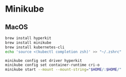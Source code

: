 # Minikube

## MacOS

```bash
brew install hyperkit
brew install minikube
brew install kubernetes-cli
echo 'source <(kubectl completion zsh)' >> "~/.zshrc"
```

```bash
minikube config set driver hyperkit
minikube config set container-runtime cri-o
minikube start --mount --mount-string="$HOME/:$HOME/"
```
<!--stackedit_data:
eyJoaXN0b3J5IjpbLTk1MDc2NzIzNCwxNjg2NjI4MzU1LC0yMj
IzMjI5MDAsMjAwNjg0ODYwMiwxMzk2NjE3MTYyLDM3NTE3MjQ2
Ml19
-->